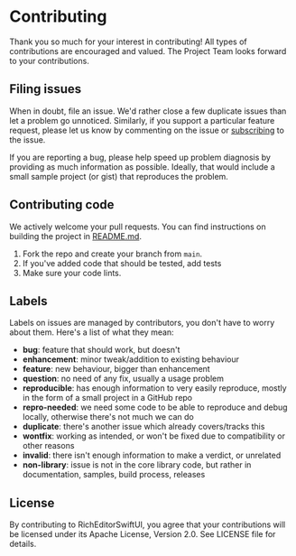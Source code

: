 
# Contributing
Thank you so much for your interest in contributing! All types of contributions are encouraged and valued. The Project Team looks forward to your contributions.

## Filing issues
When in doubt, file an issue. We'd rather close a few duplicate issues than let a problem go unnoticed.
Similarly, if you support a particular feature request, please let us know by commenting on the issue or [subscribing](https://help.github.com/articles/subscribing-to-conversations/) to the issue.

If you are reporting a bug, please help speed up problem diagnosis by providing as much information as possible. Ideally, that would include a small sample project (or gist) that reproduces the problem.


## Contributing code
We actively welcome your pull requests. You can find instructions on building the project in [README.md](https://github.com/canopas/rich-editor-swiftui).
1. Fork the repo and create your branch from `main`.  
2. If you've added code that should be tested, add tests  
4. Make sure your code lints.  

## Labels
Labels on issues are managed by contributors, you don't have to worry about them. Here's a list of what they mean:

 * **bug**: feature that should work, but doesn't
 * **enhancement**: minor tweak/addition to existing behaviour
 * **feature**: new behaviour, bigger than enhancement
 * **question**: no need of any fix, usually a usage problem
 * **reproducible**: has enough information to very easily reproduce, mostly in the form of a small project in a GitHub repo
 * **repro-needed**: we need some code to be able to reproduce and debug locally, otherwise there's not much we can do
 * **duplicate**: there's another issue which already covers/tracks this
 * **wontfix**: working as intended, or won't be fixed due to compatibility or other reasons
 * **invalid**: there isn't enough information to make a verdict, or unrelated
 * **non-library**: issue is not in the core library code, but rather in documentation, samples, build process, releases

 ## License
 By contributing to RichEditorSwiftUI, you agree that your contributions will be licensed under its Apache License, Version 2.0. See LICENSE file for details.
